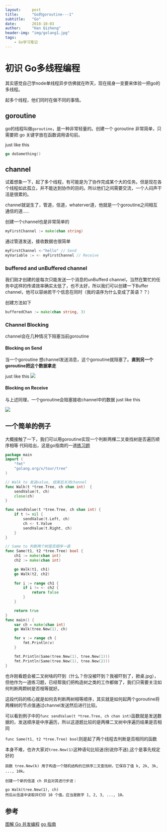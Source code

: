 ```yaml
---
layout:     post
title:      "Go的goroutine---1"
subtitle:   "Go"
date:       2018-10-03
author:     "Han Qizheng"
header-img: "img/golang1.jpg"
tags:
    - Go学习笔记
---
```


# 初识 Go多线程编程

其实感觉自己学node单线程异步仿佛就在昨天，现在摇身一变要来体验一把go的多线程。

起多个线程，他们同时在做不同的事情。

## goroutine
go的线程叫做`goroutine`，是一种非常轻量的。创建一个 goroutine 非常简单，只需要把 go 关键字放在函数调用语句前。

just like this
```go
go doSomething()
```

## channel
试着想象一下，起了多个线程，有可能是为了协作完成某个大的任务。但是现在各个线程如此孤立，并不能达到协作的目的。所以他们之间需要交流，一个人闷声干活是很累的。

channel就诞生了，管道，信道，whaterver道，他就是一个goroutine之间相互通信的道.....

创建一个channel也是非常简单的
```go
myFirstChannel := make(chan string)
```
通过管道发送，接收数据也很简单

```go
myFirstChannel <-"hello" // Send
myVariable := <- myFirstChannel // Receive
```
### buffered and unBuffered channel
我们刚才创建的是每次只能发送一个消息的unBufferd channel，当然在繁忙的任务中这样的传递效率确实太低了，也不太好，所以我们可以创建一下Buffer channel，他可以容纳若干个信息在同时（我的语序为什么变成了英语？？）

创建方法如下
```go
bufferedChan := make(chan string, 3)
```

### Channel Blocking
channel会在几种情况下阻塞当前goroutine

#### Blocking on Send
当一个goroutine 想channel发送消息，这个goroutine就阻塞了。**直到另一个goroutine把这个数据拿走**

just like this
![](https://raw.githubusercontent.com/studygolang/gctt-images/master/Learning-Go-s-Concurrency-Through-Illustrations/blocking-on-send.jpeg)

#### Blocking on Receive
与上述同理，一个goroutine会阻塞接收channel中的数据
just like this

![](https://raw.githubusercontent.com/studygolang/gctt-images/master/Learning-Go-s-Concurrency-Through-Illustrations/blocking-on-receive.jpeg)


## 一个简单的例子
大概接触了一下，我们可以用goroutine实现一个判断两棵二叉查找树是否遍历顺序相等
代码给出，这是go指南的一道[练习题](https://tour.go-zh.org/concurrency/7)
```go
package main
import (
	"fmt"
	"golang.org/x/tour/tree"
)

// Walk to 发送value, 结束后关闭channel
func Walk(t *tree.Tree, ch chan int)  {
	sendValue(t, ch)
	close(ch)
}

func sendValue(t *tree.Tree, ch chan int) {
	if t != nil {
		sendValue(t.Left, ch)
		ch <- t.Value
		sendValue(t.Right, ch)
	}
}

// Same to 判断两个树是否顺序一直
func Same(t1, t2 *tree.Tree) bool {
	ch1 := make(chan int)
	ch2 := make(chan int)

	go Walk(t1, ch1)
	go Walk(t2, ch2)
	
	for i := range ch1 {
		if i != <- ch2 {
			return false
		}
	}

	return true
}
func main() {
	var ch = make(chan int)
	go Walk(tree.New(1), ch)

	for v := range ch {
		fmt.Println(v)
	}

	fmt.Println(Same(tree.New(1), tree.New(1)))
	fmt.Println(Same(tree.New(1), tree.New(2)))
}

```
也许刚看题会被二叉树啥的吓到（什么？你没被吓到？我被吓到了，掀桌.jpg），但他作为一道练习题，已经帮我们把构造树之类的工作都做了，我们只需要关注如何判断两颗树是否相等就好。

这段代码的核心就是如何去判断两树相等顺序，其实就是如何起两个goroutine将两棵树的节点值通过channel发送然后进行比较。

可以看到例子中的`func sendValue(t *tree.Tree, ch chan int)`函数就是发送数据的，发送顺序是中序遍历，所以这道题比较的是两棵二叉树中序遍历结果是否相同

`func Same(t1, t2 *tree.Tree) bool`则是起了两个线程去判断是否相同的函数

本身不难，也许大家对`tree.New(1)`这种语句比较迷(别说你不迷),这个是事先规定好的

```
函数 tree.New(k) 用于构造一个随机结构的已排序二叉查找树，它保存了值 k, 2k, 3k, ..., 10k。

创建一个新的信道 ch 并且对其进行步进：

go Walk(tree.New(1), ch)
然后从信道中读取并打印 10 个值。应当是数字 1, 2, 3, ..., 10。
```

## 参考
[图解 Go 并发编程](https://studygolang.com/articles/13875)
[go 指南](https://tour.go-zh.org/concurrency/1)
